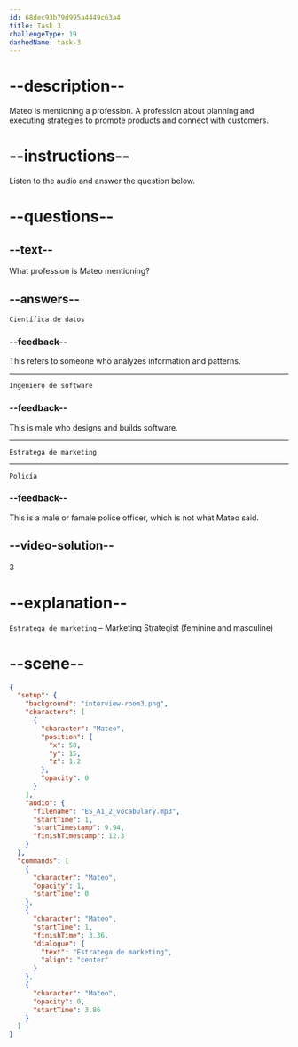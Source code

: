 ```yaml
---
id: 68dec93b79d995a4449c63a4
title: Task 3
challengeType: 19
dashedName: task-3
---
```


<!-- (Audio) Mateo: Estratega de marketing. -->

# --description--

Mateo is mentioning a profession. A profession about planning and executing strategies to promote products and connect with customers.

# --instructions--

Listen to the audio and answer the question below.

# --questions--

## --text--

What profession is Mateo mentioning?

## --answers--

`Científica de datos`

### --feedback--

This refers to someone who analyzes information and patterns.

---

`Ingeniero de software`

### --feedback--

This is male who designs and builds software.

---

`Estratega de marketing`

---

`Policía`

### --feedback--

This is a male or famale police officer, which is not what Mateo said.

## --video-solution--

3

# --explanation--

`Estratega de marketing` – Marketing Strategist (feminine and masculine)


# --scene--

```json
{
  "setup": {
    "background": "interview-room3.png",
    "characters": [
      {
        "character": "Mateo",
        "position": {
          "x": 50,
          "y": 15,
          "z": 1.2
        },
        "opacity": 0
      }
    ],
    "audio": {
      "filename": "ES_A1_2_vocabulary.mp3",
      "startTime": 1,
      "startTimestamp": 9.94,
      "finishTimestamp": 12.3
    }
  },
  "commands": [
    {
      "character": "Mateo",
      "opacity": 1,
      "startTime": 0
    },
    {
      "character": "Mateo",
      "startTime": 1,
      "finishTime": 3.36,
      "dialogue": {
        "text": "Estratega de marketing",
        "align": "center"
      }
    },
    {
      "character": "Mateo",
      "opacity": 0,
      "startTime": 3.86
    }
  ]
}
```

